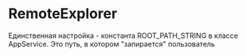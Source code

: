 # RemoteExplorer
Единственная настройка - константа ROOT_PATH_STRING в классе AppService. Это путь, в 
котором "запирается" пользователь
